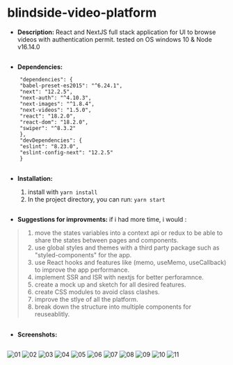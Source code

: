 # blindside-video-platform
- **Description:**
    React and NextJS full stack application for UI to browse videos with authentication permit.
    tested on OS windows 10 & Node v16.14.0
##
- **Dependencies:**
```
    "dependencies": {
    "babel-preset-es2015": "^6.24.1",
    "next": "12.2.5",
    "next-auth": "^4.10.3",
    "next-images": "^1.8.4",
    "next-videos": "1.5.0",
    "react": "18.2.0",
    "react-dom": "18.2.0",
    "swiper": "^8.3.2"
    },
    "devDependencies": {
    "eslint": "8.23.0",
    "eslint-config-next": "12.2.5"
    }
```
##
- **Installation:**

    1. install with `yarn install`
    2. In the project directory, you can run: `yarn start`

##

- **Suggestions for improvments:**
if i had more time, i would :
> 1. move the states variables into a context api or redux to be able to share the states between pages and components.
> 2. use global styles and themes with a third party package such as "styled-components" for the app.
> 3. use React hooks and features like (memo, useMemo, useCallback) to improve the app performance.
> 4. implement SSR and ISR  with nextjs for better perforamnce.
> 5. create a mock up and sketch for all desired features.
> 6. create CSS modules to avoid class clashes.
> 7. improve the stlye of all the platform.
> 8. break down the structure into multiple components for reuseablitly. 
##
- **Screenshots:**

##
![01](https://user-images.githubusercontent.com/71081561/188182054-9621d98e-10d1-426b-bae9-eb59608b2a60.jpg)
![02](https://user-images.githubusercontent.com/71081561/188182057-7320207b-7fcb-461d-9a1c-1f957a4919fb.jpg)
![03](https://user-images.githubusercontent.com/71081561/188182058-a796f43d-cde7-47ca-a53d-f27f13d2efd5.jpg)
![04](https://user-images.githubusercontent.com/71081561/188182060-3cf53861-fdf4-4436-8f7e-509719896785.jpg)
![05](https://user-images.githubusercontent.com/71081561/188182061-5364ae0c-26cd-40e7-a068-99ac77b72e73.jpg)
![06](https://user-images.githubusercontent.com/71081561/188182063-15570cf4-8634-40b3-b3bf-8f7f3c5680f4.jpg)
![07](https://user-images.githubusercontent.com/71081561/188182065-59d3f0d0-16a9-47ea-81a4-cf595b1f0ecb.jpg)
![08](https://user-images.githubusercontent.com/71081561/188182067-2e15c936-1e8b-4882-81a9-52336b3cf33d.jpg)
![09](https://user-images.githubusercontent.com/71081561/188182069-4e483c23-0002-401f-8298-0be3f7f32e58.jpg)
![10](https://user-images.githubusercontent.com/71081561/188182071-e3dbce03-105c-4405-8ba4-5573287176c4.jpg)
![11](https://user-images.githubusercontent.com/71081561/188182074-b7703469-2ac3-4bf9-a836-0fb6dd8d7a8b.jpg)
##
